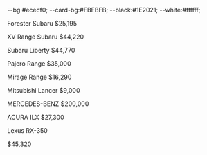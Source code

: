 --bg:#ececf0; --card-bg:#FBFBFB; --black:#1E2021; --white:#ffffff;

Forester Subaru $25,195

XV Range Subaru $44,220

Subaru Liberty $44,770

Pajero Range $35,000

Mirage Range $16,290

Mitsubishi Lancer $9,000

MERCEDES-BENZ $200,000

ACURA ILX $27,300

Lexus RX-350

$45,320